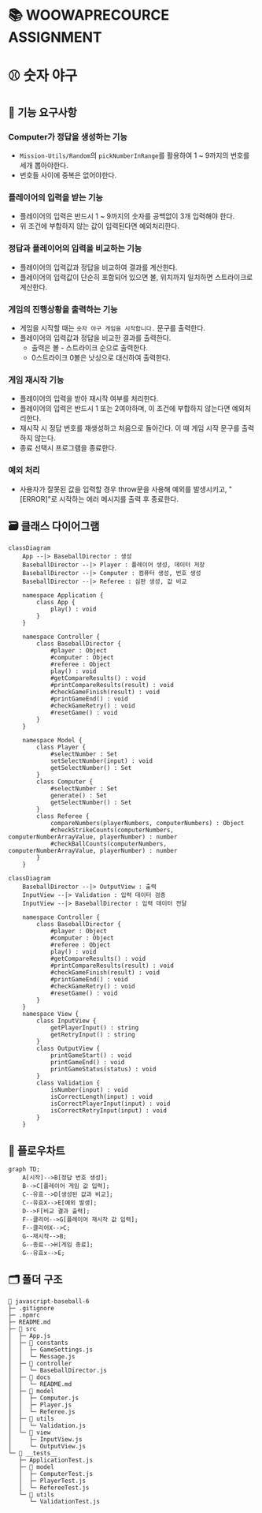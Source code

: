 # 📚 WOOWAPRECOURCE ASSIGNMENT

# ⚾ 숫자 야구

## 📜 기능 요구사항

### Computer가 정답을 생성하는 기능

- `Mission-Utils/Random`의 `pickNumberInRange`를 활용하여 1 ~ 9까지의 번호를 세개 뽑아야한다.
- 번호들 사이에 중복은 없어야한다.

### 플레이어의 입력을 받는 기능

- 플레이어의 입력은 반드시 1 ~ 9까지의 숫자를 공백없이 3개 입력해야 한다.
- 위 조건에 부합하지 않는 값이 입력된다면 예외처리한다.

### 정답과 플레이어의 입력을 비교하는 기능

- 플레이어의 입력값과 정답을 비교하여 결과를 계산한다.
- 플레이어의 입력값이 단순히 포함되어 있으면 볼, 위치까지 일치하면 스트라이크로 계산한다.

### 게임의 진행상황을 출력하는 기능

- 게임을 시작할 때는 `숫자 야구 게임을 시작합니다.` 문구를 출력한다.
- 플레이어의 입력값과 정답을 비교한 결과를 출력한다.
  - 출력은 볼 - 스트라이크 순으로 출력한다.
  - 0스트라이크 0볼은 낫싱으로 대신하여 출력한다.

### 게임 재시작 기능

- 플레이어의 입력을 받아 재시작 여부를 처리한다.
- 플레이어의 입력은 반드시 1 또는 2여야하며, 이 조건에 부합하지 않는다면 예외처리한다.
- 재시작 시 정답 번호를 재생성하고 처음으로 돌아간다. 이 때 게임 시작 문구를 출력하지 않는다.
- 종료 선택시 프로그램을 종료한다.

### 예외 처리

- 사용자가 잘못된 값을 입력할 경우 throw문을 사용해 예외를 발생시키고, "[ERROR]"로 시작하는 에러 메시지를 출력 후 종료한다.

## 🗃️ 클래스 다이어그램

```mermaid
classDiagram
    App --|> BaseballDirector : 생성
    BaseballDirector --|> Player : 플레이어 생성, 데이터 저장
    BaseballDirector --|> Computer : 컴퓨터 생성, 번호 생성
    BaseballDirector --|> Referee : 심판 생성, 값 비교

    namespace Application {
        class App {
            play() : void
        }
    }

    namespace Controller {
        class BaseballDirector {
            #player : Object
            #computer : Object
            #referee : Object
            play() : void
            #getCompareResults() : void
            #printCompareResults(result) : void
            #checkGameFinish(result) : void
            #printGameEnd() : void
            #checkGameRetry() : void
            #resetGame() : void
        }
    }

    namespace Model {
        class Player {
            #selectNumber : Set
            setSelectNumber(input) : void
            getSelectNumber() : Set
        }
        class Computer {
            #selectNumber : Set
            generate() : Set
            getSelectNumber() : Set
        }
        class Referee {
            compareNumbers(playerNumbers, computerNumbers) : Object
            #checkStrikeCounts(computerNumbers, computerNumberArrayValue, playerNumber) : number
            #checkBallCounts(computerNumbers, computerNumberArrayValue, playerNumber) : number
        }
    }
```

```mermaid
classDiagram
    BaseballDirector --|> OutputView : 출력
    InputView --|> Validation : 입력 데이터 검증
    InputView --|> BaseballDirector : 입력 데이터 전달

    namespace Controller {
        class BaseballDirector {
            #player : Object
            #computer : Object
            #referee : Object
            play() : void
            #getCompareResults() : void
            #printCompareResults(result) : void
            #checkGameFinish(result) : void
            #printGameEnd() : void
            #checkGameRetry() : void
            #resetGame() : void
        }
    }
    namespace View {
        class InputView {
            getPlayerInput() : string
            getRetryInput() : string
        }
        class OutputView {
            printGameStart() : void
            printGameEnd() : void
            printGameStatus(status) : void
        }
        class Validation {
            isNumber(input) : void
            isCorrectLength(input) : void
            isCorrectPlayerInput(input) : void
            isCorrectRetryInput(input) : void
        }
    }
```

## 🌊 플로우차트

```mermaid
graph TD;
    A[시작]-->B[정답 번호 생성];
    B-->C[플레이어 게임 값 입력];
    C--유효-->D[생성된 값과 비교];
    C--유효X-->E[예외 발생];
    D-->F[비교 결과 출력];
    F--클리어-->G[플레이어 재시작 값 입력];
    F--클리어X-->C;
    G--재시작-->B;
    G--종료-->H[게임 종료];
    G--유효x-->E;
```

## 🗂️ 폴더 구조

```
📂 javascript-baseball-6
├─ .gitignore
├─ .npmrc
├─ README.md
├─ 📂 src
│  ├─ App.js
│  ├─ 📂 constants
│  │  ├─ GameSettings.js
│  │  └─ Message.js
│  ├─ 📂 controller
│  │  └─ BaseballDirector.js
│  ├─ 📂 docs
│  │  └─ README.md
│  ├─ 📂 model
│  │  ├─ Computer.js
│  │  ├─ Player.js
│  │  └─ Referee.js
│  ├─ 📂 utils
│  │  └─ Validation.js
│  └─ 📂 view
│     ├─ InputView.js
│     └─ OutputView.js
└─ 📂 __tests__
   ├─ ApplicationTest.js
   ├─ 📂 model
   │  ├─ ComputerTest.js
   │  ├─ PlayerTest.js
   │  └─ RefereeTest.js
   └─ 📂 utils
      └─ ValidationTest.js
```
